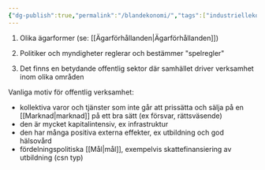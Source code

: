 ```yaml
---
{"dg-publish":true,"permalink":"/blandekonomi/","tags":["industriellekonomi"]}
---
```


1. Olika ägarformer (se: [[Ägarförhållanden\|Ägarförhållanden]])

2. Politiker och myndigheter reglerar och bestämmer "spelregler"

3. Det finns en betydande offentlig sektor där samhället driver verksamhet inom olika områden


Vanliga motiv för offentlig verksamhet: 
- kollektiva varor och tjänster som inte går att prissätta och sälja på en [[Marknad\|marknad]] på ett bra sätt (ex försvar, rättsväsende)
- den är mycket kapitalintensiv, ex infrastruktur
- den har många positiva externa effekter, ex utbildning och god hälsovård
- fördelningspolitiska [[Mål\|mål]], exempelvis skattefinansiering av utbildning (csn typ)

